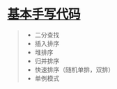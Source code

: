 # [基本手写代码](https://blog.csdn.net/qq_41572503/article/details/88542859)

> * 二分查找
> * 插入排序
> * 堆排序
> * 归并排序
> * 快速排序（随机单排，双排）
> * 单例模式